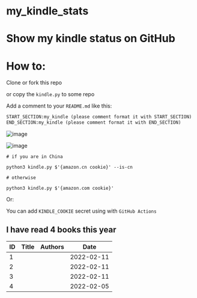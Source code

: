 # my_kindle_stats

# Show my kindle status on GitHub

# How to:

Clone or fork this repo

or copy the `kindle.py` to some repo

Add a comment to your `README.md` like this:

```md
START_SECTION:my_kindle (please comment format it with START_SECTION)
END_SECTION:my_kindle (please comment format it with END_SECTION)
```
![image](https://user-images.githubusercontent.com/15976103/145736128-8a5a4ee1-9c9c-46c3-9312-12fcd4963bcc.png)

![image](https://user-images.githubusercontent.com/15976103/145736083-f5d691b0-2b2c-4ddc-9d92-f71d23bda316.png)


```shell
# if you are in China

python3 kindle.py $'{amazon.cn cookie}' --is-cn

# otherwise

python3 kindle.py $'{amazon.com cookie}'
```

Or:

You can add `KINDLE_COOKIE` secret using with `GitHub Actions`

<!--START_SECTION:my_kindle-->
## I have read 4 books this year

| ID | Title | Authors | Date | 
 | ---- | ---- | ---- | ---- |
| 1 |  |  | 2022-02-11 |
| 2 |  |  | 2022-02-11 |
| 3 |  |  | 2022-02-11 |
| 4 |  |  | 2022-02-05 |

<!--END_SECTION:my_kindle-->
